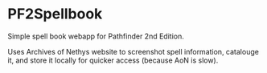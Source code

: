 # PF2Spellbook
Simple spell book webapp for Pathfinder 2nd Edition.

Uses Archives of Nethys website to screenshot spell information, catalouge it, and store it locally for quicker access (because AoN is slow).
